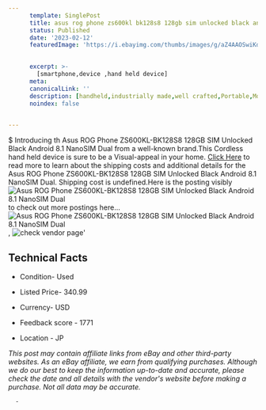 ```yaml
---
      template: SinglePost
      title: asus rog phone zs600kl bk128s8 128gb sim unlocked black android 8 1 nanosim dual
      status: Published
      date: '2023-02-12'
      featuredImage: 'https://i.ebayimg.com/thumbs/images/g/aZ4AAOSwiKdj6GXC/s-l225.jpg'
       

      excerpt: >-
        [smartphone,device ,hand held device]
      meta:
      canonicalLink: ''
      description: [handheld,industrially made,well crafted,Portable,Mobile,Compact,Convenient,Lightweight,Maneuverable,Man-portable,Miniature,Carriable,Hand-held,Light,Holdable,Transportable,Mobile device,Pocket-sized,On-the-go,Wireless,Cordless,Compact size,Convenient size, smartphone,device ,hand held device]
      noindex: false
      

---
```

$
      Introducing th Asus ROG Phone ZS600KL-BK128S8 128GB SIM Unlocked Black Android 8.1 NanoSIM Dual from a well-known brand.This Cordless hand held device is sure to be a Visual-appeal in your home. [Click Here](https://www.ebay.com/itm/295524529580?hash=item44cea275ac%3Ag%3AaZ4AAOSwiKdj6GXC&mkevt=1&mkcid=1&mkrid=711-53200-19255-0&campid=%253CePNCampaignId%253E&customid=%253CreferenceId%253E&toolid=10049) to read more to learn about the shipping costs and additional details for the Asus ROG Phone ZS600KL-BK128S8 128GB SIM Unlocked Black Android 8.1 NanoSIM Dual. Shipping cost is undefined.Here is the posting visibly ![Asus ROG Phone ZS600KL-BK128S8 128GB SIM Unlocked Black Android 8.1 NanoSIM Dual](https://i.ebayimg.com/thumbs/images/g/aZ4AAOSwiKdj6GXC/s-l225.jpg) to check out more postings here... ![Asus ROG Phone ZS600KL-BK128S8 128GB SIM Unlocked Black Android 8.1 NanoSIM Dual](https://i.ebayimg.com/images/g/aZ4AAOSwiKdj6GXC/s-l1200.jpg), ![check vendor page](https://origin-galleryplus.ebayimg.com/ws/web/295524529580_2_0_1/225x225.jpg,https://origin-galleryplus.ebayimg.com/ws/web/295524529580_3_0_1/225x225.jpg,https://origin-galleryplus.ebayimg.com/ws/web/295524529580_4_0_1/225x225.jpg,https://origin-galleryplus.ebayimg.com/ws/web/295524529580_5_0_1/225x225.jpg)'

      

 ## Technical Facts 



     
      

 - Condition- Used 


      

 - Listed Price- 340.99 


      

 - Currency- USD 


      

 - Feedback score - 1771 


      

 - Location - JP 


      
      

 *_This post may contain affiliate links from eBay and other third-party websites. As an eBay affiliate, we earn from qualifying purchases. Although we do our best to keep the information up-to-date and accurate, please check the date and all details with the vendor's website before making a purchase. Not all data may be accurate._*




      -
